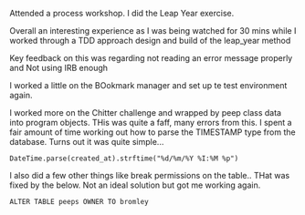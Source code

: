 Attended a process workshop. I did the Leap Year exercise.

Overall an interesting experience as I was being watched for 30 mins while I worked through a TDD approach design and build of the leap_year method

Key feedback on this was regarding not reading an error message properly and Not using IRB enough

I worked a little on the BOokmark manager and set up te test environment again.

I worked more on the Chitter challenge and wrapped by peep class data into program objects. THis was quite a faff, many errors from this. I spent a fair amount of time working out how to parse the TIMESTAMP type from the database. Turns out it was quite simple...

`DateTime.parse(created_at).strftime("%d/%m/%Y %I:%M %p")`

I also did a few other things like break permissions on the table.. THat was fixed by the below. Not an ideal solution but got me working again.

`ALTER TABLE peeps OWNER TO bromley`


